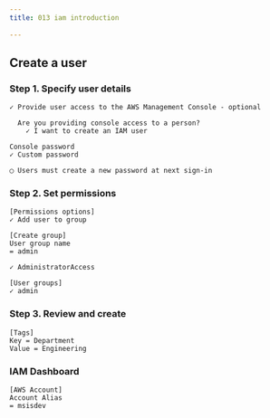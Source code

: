```yaml
---
title: 013 iam introduction
 
---
```


## Create a user
### Step 1. Specify user details
```
✓ Provide user access to the AWS Management Console - optional
  
  Are you providing console access to a person?
    ✓ I want to create an IAM user

Console password
✓ Custom password

◯ Users must create a new password at next sign-in
```

### Step 2. Set permissions
```
[Permissions options]
✓ Add user to group

[Create group]
User group name
= admin

✓ AdministratorAccess

[User groups]
✓ admin
```

### Step 3. Review and create
```
[Tags]
Key = Department
Value = Engineering
```

### IAM Dashboard
```
[AWS Account]
Account Alias
= msisdev
```
